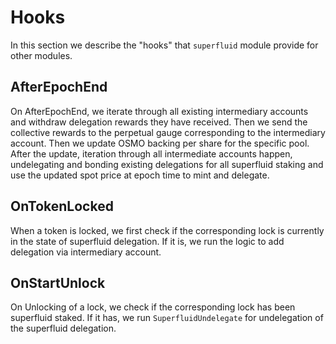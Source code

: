 <!--
order: 6
-->

# Hooks

In this section we describe the "hooks" that `superfluid` module provide for other modules.

## AfterEpochEnd

On AfterEpochEnd, we iterate through all existing intermediary accounts and withdraw delegation rewards they have received. Then we send the collective rewards to the perpetual gauge corresponding to the intermediary account. Then we update OSMO backing per share for the specific pool. After the update, iteration through all intermediate accounts happen, undelegating and bonding existing delegations for all superfluid staking and use the updated spot price at epoch time to mint and delegate.

## OnTokenLocked

When a token is locked, we first check if the corresponding lock is currently in the state of superfluid delegation. If it is, we run the logic to add delegation via intermediary account.

## OnStartUnlock

On Unlocking of a lock, we check if the corresponding lock has been superfluid staked. If it has, we run `SuperfluidUndelegate` for undelegation of the superfluid delegation.
